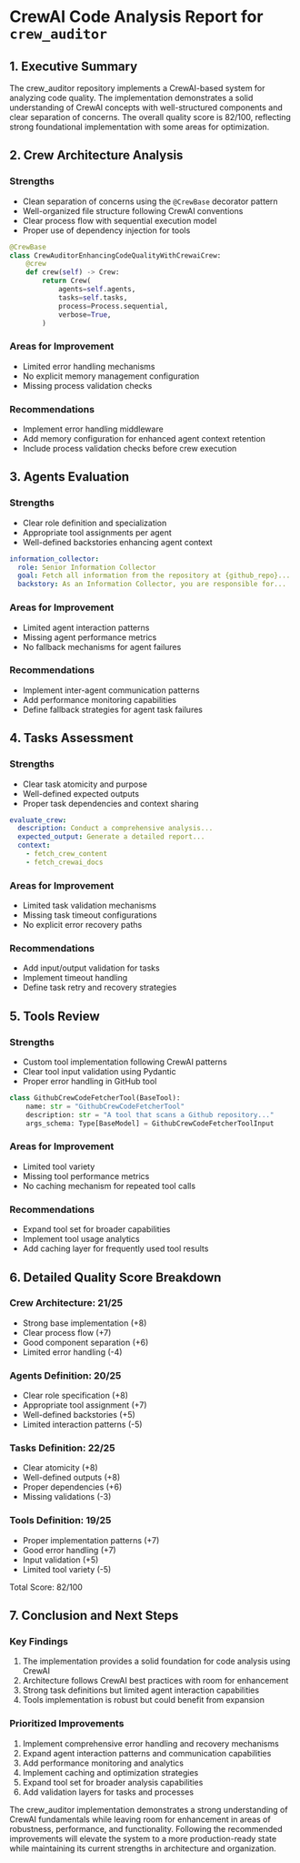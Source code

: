 # CrewAI Code Analysis Report for `crew_auditor`

## 1. Executive Summary

The crew_auditor repository implements a CrewAI-based system for analyzing code quality. The implementation demonstrates a solid understanding of CrewAI concepts with well-structured components and clear separation of concerns. The overall quality score is 82/100, reflecting strong foundational implementation with some areas for optimization.

## 2. Crew Architecture Analysis

### Strengths
- Clean separation of concerns using the `@CrewBase` decorator pattern
- Well-organized file structure following CrewAI conventions
- Clear process flow with sequential execution model
- Proper use of dependency injection for tools

```python
@CrewBase
class CrewAuditorEnhancingCodeQualityWithCrewaiCrew:
    @crew
    def crew(self) -> Crew:
        return Crew(
            agents=self.agents,
            tasks=self.tasks,
            process=Process.sequential,
            verbose=True,
        )
```

### Areas for Improvement
- Limited error handling mechanisms
- No explicit memory management configuration
- Missing process validation checks

### Recommendations
- Implement error handling middleware
- Add memory configuration for enhanced agent context retention
- Include process validation checks before crew execution

## 3. Agents Evaluation

### Strengths
- Clear role definition and specialization
- Appropriate tool assignments per agent
- Well-defined backstories enhancing agent context

```yaml
information_collector:
  role: Senior Information Collector
  goal: Fetch all information from the repository at {github_repo}...
  backstory: As an Information Collector, you are responsible for...
```

### Areas for Improvement
- Limited agent interaction patterns
- Missing agent performance metrics
- No fallback mechanisms for agent failures

### Recommendations
- Implement inter-agent communication patterns
- Add performance monitoring capabilities
- Define fallback strategies for agent task failures

## 4. Tasks Assessment

### Strengths
- Clear task atomicity and purpose
- Well-defined expected outputs
- Proper task dependencies and context sharing

```yaml
evaluate_crew:
  description: Conduct a comprehensive analysis...
  expected_output: Generate a detailed report...
  context:
    - fetch_crew_content
    - fetch_crewai_docs
```

### Areas for Improvement
- Limited task validation mechanisms
- Missing task timeout configurations
- No explicit error recovery paths

### Recommendations
- Add input/output validation for tasks
- Implement timeout handling
- Define task retry and recovery strategies

## 5. Tools Review

### Strengths
- Custom tool implementation following CrewAI patterns
- Clear tool input validation using Pydantic
- Proper error handling in GitHub tool

```python
class GithubCrewCodeFetcherTool(BaseTool):
    name: str = "GithubCrewCodeFetcherTool"
    description: str = "A tool that scans a Github repository..."
    args_schema: Type[BaseModel] = GithubCrewCodeFetcherToolInput
```

### Areas for Improvement
- Limited tool variety
- Missing tool performance metrics
- No caching mechanism for repeated tool calls

### Recommendations
- Expand tool set for broader capabilities
- Implement tool usage analytics
- Add caching layer for frequently used tool results

## 6. Detailed Quality Score Breakdown

### Crew Architecture: 21/25
- Strong base implementation (+8)
- Clear process flow (+7)
- Good component separation (+6)
- Limited error handling (-4)

### Agents Definition: 20/25
- Clear role specification (+8)
- Appropriate tool assignment (+7)
- Well-defined backstories (+5)
- Limited interaction patterns (-5)

### Tasks Definition: 22/25
- Clear atomicity (+8)
- Well-defined outputs (+8)
- Proper dependencies (+6)
- Missing validations (-3)

### Tools Definition: 19/25
- Proper implementation patterns (+7)
- Good error handling (+7)
- Input validation (+5)
- Limited tool variety (-5)

Total Score: 82/100

## 7. Conclusion and Next Steps

### Key Findings
1. The implementation provides a solid foundation for code analysis using CrewAI
2. Architecture follows CrewAI best practices with room for enhancement
3. Strong task definitions but limited agent interaction capabilities
4. Tools implementation is robust but could benefit from expansion

### Prioritized Improvements
1. Implement comprehensive error handling and recovery mechanisms
2. Expand agent interaction patterns and communication capabilities
3. Add performance monitoring and analytics
4. Implement caching and optimization strategies
5. Expand tool set for broader analysis capabilities
6. Add validation layers for tasks and processes

The crew_auditor implementation demonstrates a strong understanding of CrewAI fundamentals while leaving room for enhancement in areas of robustness, performance, and functionality. Following the recommended improvements will elevate the system to a more production-ready state while maintaining its current strengths in architecture and organization.
